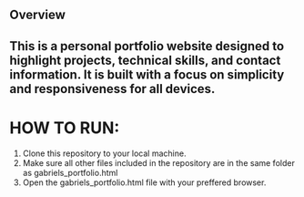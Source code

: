 ## Overview
This is a personal portfolio website designed to highlight projects, technical skills, and contact information. It is built with a focus on simplicity and responsiveness for all devices.
---
# HOW TO RUN:
1. Clone this repository to your local machine.
2. Make sure all other files included in the repository are in the same folder as gabriels_portfolio.html 
3. Open the gabriels_portfolio.html file with your preffered browser.